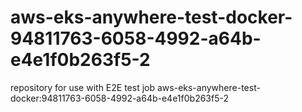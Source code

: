 # aws-eks-anywhere-test-docker-94811763-6058-4992-a64b-e4e1f0b263f5-2
repository for use with E2E test job aws-eks-anywhere-test-docker:94811763-6058-4992-a64b-e4e1f0b263f5-2

